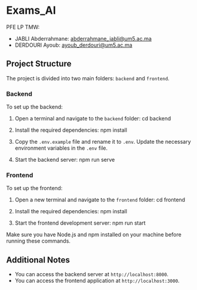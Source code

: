 # Exams_AI

PFE LP TMW:

- JABLI Abderrahmane: [abderrahmane_jabli@um5.ac.ma](mailto:abderrahmane_jabli@um5.ac.ma)
- DERDOURI Ayoub: [ayoub_derdouri@um5.ac.ma](mailto:ayoub_derdouri@um5.ac.ma)

## Project Structure

The project is divided into two main folders: `backend` and `frontend`.

### Backend

To set up the backend:

1. Open a terminal and navigate to the `backend` folder:
cd backend

2. Install the required dependencies:
npm install

3. Copy the `.env.example` file and rename it to `.env`. Update the necessary environment variables in the `.env` file.

4. Start the backend server:
npm run serve

### Frontend

To set up the frontend:

1. Open a new terminal and navigate to the `frontend` folder:
cd frontend


2. Install the required dependencies:
npm install

3. Start the frontend development server:
npm run start


Make sure you have Node.js and npm installed on your machine before running these commands.

## Additional Notes

- You can access the backend server at `http://localhost:8000`.
- You can access the frontend application at `http://localhost:3000`.


